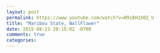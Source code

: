 ```yaml
---
layout: post
permalink: https://www.youtube.com/watch?v=N9z8H2XOZ_U
title: "Maribou State, WallFlower"
date: 2015-08-23 20:15:02 -0700
comments: true
categories: 
---
```

